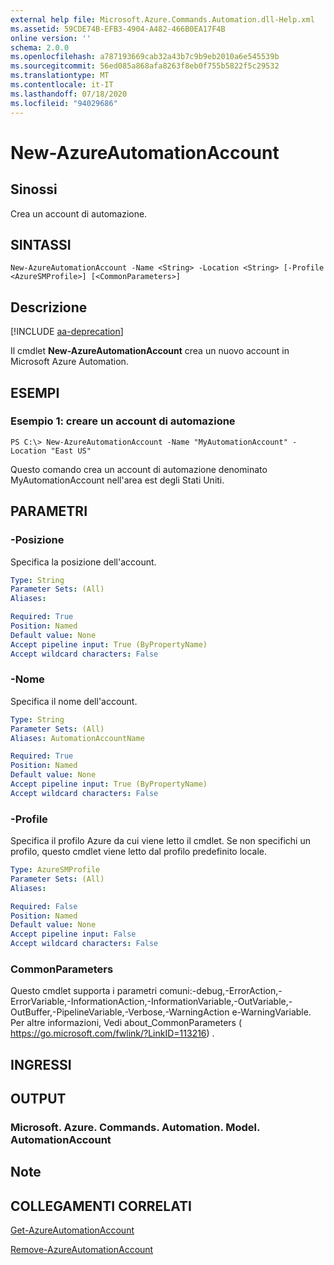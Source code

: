 ```yaml
---
external help file: Microsoft.Azure.Commands.Automation.dll-Help.xml
ms.assetid: 59CDE74B-EFB3-4904-A482-466B0EA17F4B
online version: ''
schema: 2.0.0
ms.openlocfilehash: a787193669cab32a43b7c9b9eb2010a6e545539b
ms.sourcegitcommit: 56ed085a868afa8263f8eb0f755b5822f5c29532
ms.translationtype: MT
ms.contentlocale: it-IT
ms.lasthandoff: 07/18/2020
ms.locfileid: "94029686"
---
```

# New-AzureAutomationAccount

## Sinossi

Crea un account di automazione.

## SINTASSI

```
New-AzureAutomationAccount -Name <String> -Location <String> [-Profile <AzureSMProfile>] [<CommonParameters>]
```

## Descrizione

[!INCLUDE [aa-deprecation](../include/aa-deprecation.md)]

Il cmdlet **New-AzureAutomationAccount** crea un nuovo account in Microsoft Azure Automation.

## ESEMPI

### Esempio 1: creare un account di automazione
```
PS C:\> New-AzureAutomationAccount -Name "MyAutomationAccount" -Location "East US"
```

Questo comando crea un account di automazione denominato MyAutomationAccount nell'area est degli Stati Uniti.

## PARAMETRI

### -Posizione
Specifica la posizione dell'account.

```yaml
Type: String
Parameter Sets: (All)
Aliases: 

Required: True
Position: Named
Default value: None
Accept pipeline input: True (ByPropertyName)
Accept wildcard characters: False
```

### -Nome
Specifica il nome dell'account.

```yaml
Type: String
Parameter Sets: (All)
Aliases: AutomationAccountName

Required: True
Position: Named
Default value: None
Accept pipeline input: True (ByPropertyName)
Accept wildcard characters: False
```

### -Profile
Specifica il profilo Azure da cui viene letto il cmdlet.
Se non specifichi un profilo, questo cmdlet viene letto dal profilo predefinito locale.

```yaml
Type: AzureSMProfile
Parameter Sets: (All)
Aliases: 

Required: False
Position: Named
Default value: None
Accept pipeline input: False
Accept wildcard characters: False
```

### CommonParameters
Questo cmdlet supporta i parametri comuni:-debug,-ErrorAction,-ErrorVariable,-InformationAction,-InformationVariable,-OutVariable,-OutBuffer,-PipelineVariable,-Verbose,-WarningAction e-WarningVariable. Per altre informazioni, Vedi about_CommonParameters ( https://go.microsoft.com/fwlink/?LinkID=113216) .

## INGRESSI

## OUTPUT

### Microsoft. Azure. Commands. Automation. Model. AutomationAccount

## Note

## COLLEGAMENTI CORRELATI

[Get-AzureAutomationAccount](./Get-AzureAutomationAccount.md)

[Remove-AzureAutomationAccount](./Remove-AzureAutomationAccount.md)


